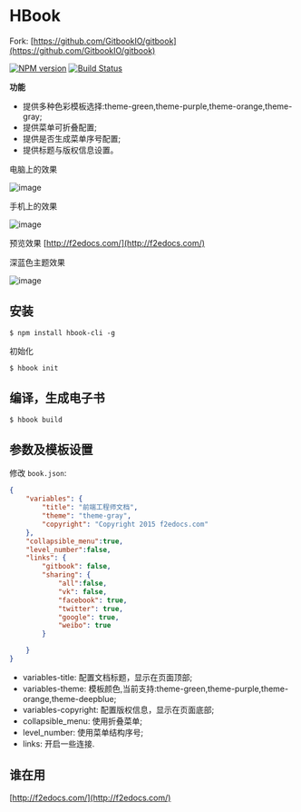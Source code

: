 # HBook
Fork: [https://github.com/GitbookIO/gitbook](https://github.com/GitbookIO/gitbook)

[![NPM version](https://badge.fury.io/js/hbook.svg)](http://badge.fury.io/js/hbook) [![Build Status](https://travis-ci.org/simonguo/hbook.png?branch=master)](https://travis-ci.org/simonguo/hbook)



**功能**
- 提供多种色彩模板选择:theme-green,theme-purple,theme-orange,theme-gray;
- 提供菜单可折叠配置;
- 提供是否生成菜单序号配置;
- 提供标题与版权信息设置。

电脑上的效果

![image](https://raw.githubusercontent.com/simonguo/gitbook-ext/master/demo-pc.png)

手机上的效果

![image](https://raw.githubusercontent.com/simonguo/gitbook-ext/master/demo-m.png)

预览效果 [http://f2edocs.com/](http://f2edocs.com/)

深蓝色主题效果

![image](https://raw.githubusercontent.com/simonguo/gitbook-ext/master/demo-deepblue.png
)

## 安装

```
$ npm install hbook-cli -g
```

初始化

```
$ hbook init
```

## 编译，生成电子书

```
$ hbook build
```

## 参数及模板设置
修改 `book.json`:

```json
{
    "variables": {
        "title": "前端工程师文档",
        "theme": "theme-gray",
        "copyright": "Copyright 2015 f2edocs.com"
    },
    "collapsible_menu":true,
    "level_number":false,
    "links": {
        "gitbook": false,
        "sharing": {
            "all":false,
            "vk": false,
            "facebook": true,
            "twitter": true,
            "google": true,
            "weibo": true
        }

    }
}
```

- variables-title: 配置文档标题，显示在页面顶部;
- variables-theme: 模板颜色,当前支持:theme-green,theme-purple,theme-orange,theme-deepblue;
- variables-copyright: 配置版权信息，显示在页面底部;
- collapsible_menu: 使用折叠菜单;
- level_number: 使用菜单结构序号;
- links: 开启一些连接.

## 谁在用
[http://f2edocs.com/](http://f2edocs.com/) 

